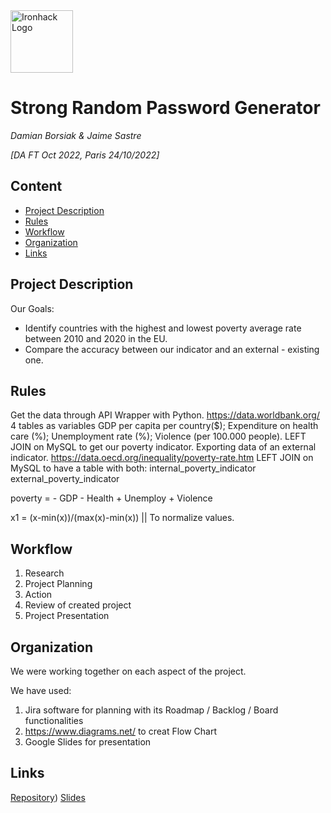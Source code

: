 <img src="https://bit.ly/2VnXWr2" alt="Ironhack Logo" width="100"/>

# Strong Random Password Generator
*Damian Borsiak & Jaime Sastre*

*[DA FT Oct 2022, Paris 24/10/2022]*

## Content
- [Project Description](#project-description)
- [Rules](#rules)
- [Workflow](#workflow)
- [Organization](#organization)
- [Links](#links)

## Project Description

Our Goals:
- Identify countries with the highest and lowest poverty average rate between 2010 and 2020 in the EU.
- Compare the accuracy between our indicator and an external - existing one.

## Rules

Get the data through API Wrapper with Python.
https://data.worldbank.org/
4 tables as variables
GDP per capita per country($);
Expenditure on health care (%);
Unemployment rate (%);
Violence (per 100.000 people).
 LEFT JOIN on MySQL to get our poverty indicator.
Exporting data of an external indicator.
https://data.oecd.org/inequality/poverty-rate.htm
LEFT JOIN on MySQL to have a table with both:
internal_poverty_indicator
external_poverty_indicator

poverty = - GDP - Health + Unemploy + Violence

x1 = (x-min(x))/(max(x)-min(x))  || To normalize values.

## Workflow
1. Research
2. Project Planning
3. Action
4. Review of created project
5. Project Presentation

## Organization
We were working together on each aspect of the project.

We have used:
1. Jira software for planning with its Roadmap / Backlog / Board functionalities
2. https://www.diagrams.net/ to creat Flow Chart
3. Google Slides for presentation


## Links

[Repository](https://github.com/Borysdb/Project_2_Python_SQL_Poverty.git))
[Slides](https://docs.google.com/presentation/d/1Pk-ncCLN4VEUqhV0i_fegl1On6bcxgd0GCyXWudoFEk/edit?usp=sharing)
